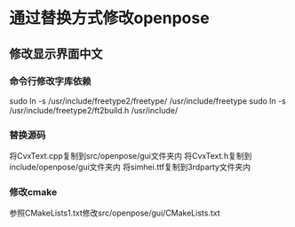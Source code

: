 # 通过替换方式修改openpose
## 修改显示界面中文
### 命令行修改字库依赖
sudo ln -s /usr/include/freetype2/freetype/ /usr/include/freetype
sudo ln -s /usr/include/freetype2/ft2build.h /usr/include/
### 替换源码
将CvxText.cpp复制到src/openpose/gui文件夹内
将CvxText.h复制到include/openpose/gui文件夹内
将simhei.ttf复制到3rdparty文件夹内
### 修改cmake
参照CMakeLists1.txt修改src/openpose/gui/CMakeLists.txt
